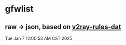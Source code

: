# gfwlist
## raw -> json, based on [v2ray-rules-dat](https://github.com/Loyalsoldier/v2ray-rules-dat)
Tue Jan  7 12:00:53 AM CST 2025


